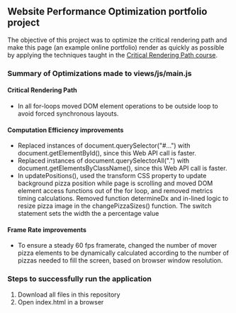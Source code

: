 ## Website Performance Optimization portfolio project

The objective of this project was to optimize the critical rendering path and make this page (an example online portfolio) render as quickly as possible by applying the techniques taught in the [Critical Rendering Path course](https://www.udacity.com/course/ud884).

### Summary of Optimizations made to views/js/main.js 

#### Critical Rendering Path
* In all for-loops moved DOM element operations to be outside loop to avoid forced synchronous layouts.

#### Computation Efficiency improvements
* Replaced instances of document.querySelector("#...") with document.getElementById(), since this Web API call is faster.
* Replaced instances of document.querySelectorAll(".<classname>") with document.getElementsByClassName(), since this Web API call is faster.
* In updatePositions(), used the transform CSS property to update background pizza position while page is scrolling and moved DOM element access functions out of the for loop, and removed metrics timing calculations.
Removed function determineDx and in-lined logic to resize pizza image in the changePizzaSizes() function. The switch statement sets the width the a percentage value

#### Frame Rate improvements
* To ensure a steady 60 fps framerate, changed the number of mover pizza elements to be dynamically calculated according to the number of pizzas needed to fill the screen, based on browser window resolution.

### Steps to successfully run the application
1. Download all files in this repository
2. Open index.html in a browser